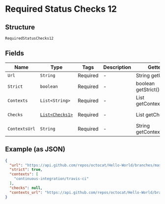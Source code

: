 
# Required Status Checks 12

## Structure

`RequiredStatusChecks12`

## Fields

| Name | Type | Tags | Description | Getter | Setter |
|  --- | --- | --- | --- | --- | --- |
| `Url` | `String` | Required | - | String getUrl() | setUrl(String url) |
| `Strict` | `boolean` | Required | - | boolean getStrict() | setStrict(boolean strict) |
| `Contexts` | `List<String>` | Required | - | List<String> getContexts() | setContexts(List<String> contexts) |
| `Checks` | [`List<Checks1>`](../../doc/models/checks-1.md) | Required | - | List<Checks1> getChecks() | setChecks(List<Checks1> checks) |
| `ContextsUrl` | `String` | Required | - | String getContextsUrl() | setContextsUrl(String contextsUrl) |

## Example (as JSON)

```json
{
  "url": "https://api.github.com/repos/octocat/Hello-World/branches/master/protection/required_status_checks",
  "strict": true,
  "contexts": [
    "continuous-integration/travis-ci"
  ],
  "checks": null,
  "contexts_url": "https://api.github.com/repos/octocat/Hello-World/branches/master/protection/required_status_checks/contexts"
}
```

